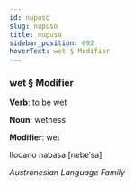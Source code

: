 ```yaml
---
id: nupuso
slug: nupuso
title: nupuso
sidebar_position: 692
hoverText: wet § Modifier
---
```


### wet § Modifier

**Verb**: to be wet

**Noun**: wetness

**Modifier**: wet

Ilocano nabasa [nɐbɐˈsa]

*Austronesian Language Family*